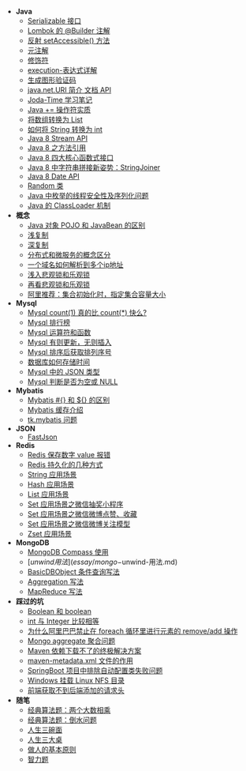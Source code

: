 * **Java**
  * [Serializable 接口](essay/)
  * [Lombok 的 @Builder 注解](essay/Lombok-的-@Builder-注解.md)
  * [反射 setAccessible() 方法](essay/反射-setAccessible()-方法.md)
  * [元注解](essay/元注解.md)
  * [修饰符](essay/修饰符.md)
  * [execution-表达式详解](essay/execution-表达式详解.md)
  * [生成图形验证码](essay/生成图形验证码.md)
  * [java.net.URI 简介 文档 API](essay/java.net.URI-简介-文档-API.md)
  * [Joda-Time 学习笔记](essay/Joda-Time-学习笔记.md)
  * [Java += 操作符实质](essay/Java-+=-操作符实质.md)
  * [将数组转换为 List](essay/将数组转换为-List.md)
  * [如何将 String 转换为 int](essay/如何将-String-转换为-int.md)
  * [Java 8 Stream API](essay/Java-8-Stream-API.md)
  * [Java 8 之方法引用](essay/Java-8-之方法引用.md)
  * [Java 8 四大核心函数式接口](essay/Java-8-四大核心函数式接口.md)
  * [Java 8 中字符串拼接新姿势：StringJoiner](essay/Java-8-中字符串拼接新姿势-StringJoiner.md)
  * [Java 8 Date API](essay/Java-8-Date-API.md)
  * [Random 类](essay/Random-类.md)
  * [Java 中枚举的线程安全性及序列化问题](essay/Java-中枚举的线程安全性及序列化问题.md)
  * [Java 的 ClassLoader 机制](essay/Java-的-ClassLoader-机制.md)
* **概念**
  * [Java 对象 POJO 和 JavaBean 的区别](essay/Java-对象-POJO-和-JavaBean-的区别.md)
  * [浅复制](essay/浅复制.md)
  * [深复制](essay/深复制.md)
  * [分布式和微服务的概念区分](essay/分布式和微服务的概念区分.md)
  * [一个域名如何解析到多个ip地址](essay/一个域名如何解析到多个ip地址.md)
  * [浅入悲观锁和乐观锁](essay/浅入悲观锁和乐观锁.md)
  * [再看悲观锁和乐观锁](essay/再看悲观锁和乐观锁.md)
  * [阿里推荐：集合初始化时，指定集合容量大小](essay/集合初始化时-指定集合容量大小.md)
* **Mysql**
  * [Mysql count(1) 真的比 count(*) 快么?](essay/mysql-count(1)-记录查询速度对比.md)
  * [Mysql 排行榜](essay/Mysql-排行榜.md)
  * [Mysql 运算符和函数](essay/Mysql-运算符和函数.md)
  * [Mysql 有则更新，无则插入](essay/Mysql-有则更新-无则插入.md)
  * [Mysql 排序后获取排列序号](essay/Mysql-排序后获取排列序号.md)
  * [数据库如何存储时间](essay/数据库如何存储时间.md)
  * [Mysql 中的 JSON 类型](essay/Mysql-中的-JSON-类型.md)
  * [Mysql 判断是否为空或 NULL](essay/Mysql-判断是否为空或-NULL.md)
* **Mybatis**
  * [Mybatis #{} 和 ${} 的区别](essay/Mybatis中两种赋值方式的区别.md)
  * [Mybatis 缓存介绍](essay/Mybatis-缓存介绍.md)
  * [tk.mybatis 问题](essay/tkmybatis-问题.md)
* **JSON**
  * [FastJson](essay/FastJson-应用.md)
* **Redis**
  * [Redis 保存数字 value 报错](essay/Redis-保存数字-value-报错.md)
  * [Redis 持久化的几种方式](essay/Redis-持久化的几种方式.md)
  * [String 应用场景](essay/Redis-String-应用场景.md)
  * [Hash 应用场景](essay/Redis-Hash-应用场景.md)
  * [List 应用场景](essay/Redis-List-应用场景.md)
  * [Set 应用场景之微信抽奖小程序](essay/Redis-Set-应用场景之微信抽奖小程序.md)
  * [Set 应用场景之微信微博点赞、收藏](essay/Redis-Set-应用场景之微信微博点赞、收藏.md)
  * [Set 应用场景之微信微博关注模型](essay/Redis-Set-应用场景之微信微博关注模型.md)
  * [Zset 应用场景](essay/Redis-Zset-应用场景.md)
* **MongoDB**
  * [MongoDB Compass 使用](essay/MongoDB-Compass-使用.md)
  * [$unwind 用法](essay/mongo-$unwind-用法.md)
  * [BasicDBObject 条件查询写法](essay/mongo-BasicDBObject-条件查询写法.md)
  * [Aggregation 写法](essay/mongo-Aggregation-写法.md)
  * [MapReduce 写法](essay/mongo-MapReduce-写法.md)
* **踩过的坑**
  * [Boolean 和 boolean](essay/Boolean-和-boolean.md)
  * [int 与 Integer 比较相等](essay/int-与-Integer-比较相等.md)
  * [为什么阿里巴巴禁止在 foreach 循环里进行元素的 remove/add 操作](essay/为什么阿里巴巴禁止在-foreach-循环里进行元素的-remove-add-操作.md)
  * [Mongo aggregate 聚合问题](essay/Mongo-aggregate-聚合问题.md)
  * [Maven 依赖下载不了的终极解决方案](essay/Maven-依赖下载不了的终极解决方案.md)
  * [maven-metadata.xml 文件的作用](essay/maven-metadata.xml-文件的作用.md)
  * [SpringBoot 项目中排除自动配置类失败问题](essay/SpringBoot-项目中排除自动配置类失败问题.md)
  * [Windows 挂载 Linux NFS 目录](essay/Windows-挂载-Linux-NFS-目录.md)
  * [前端获取不到后端添加的请求头](essay/前端获取不到后端添加的请求头.md)
* **随笔**
  * [经典算法题：两个大数相乘](essay/经典算法题：两个大数相乘.md)
  * [经典算法题：倒水问题](essay/经典算法题：倒水问题.md)
  * [人生三碗面](essay/人生三碗面.md)
  * [人生三大桌](essay/人生三大桌.md)
  * [做人的基本原则](essay/做人的基本原则.md)
  * [智力题](essay/智力题.md)